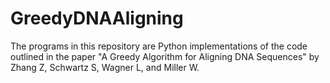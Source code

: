 # GreedyDNAAligning

The programs in this repository are Python implementations of the code outlined in the paper "A Greedy Algorithm for Aligning DNA Sequences" by Zhang Z, Schwartz S, Wagner L, and Miller W.
